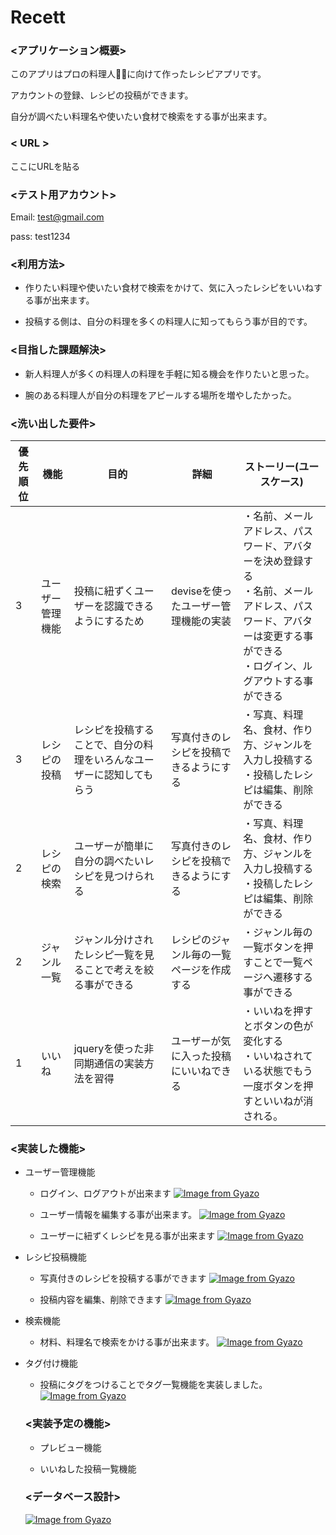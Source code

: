 # Recett

### <アプリケーション概要>

このアプリはプロの料理人👨‍🍳に向けて作ったレシピアプリです。

アカウントの登録、レシピの投稿ができます。

自分が調べたい料理名や使いたい食材で検索をする事が出来ます。

### < URL >
ここにURLを貼る

### <テスト用アカウント>

 Email: test@gmail.com

 pass: test1234

 ### <利用方法>

* 作りたい料理や使いたい食材で検索をかけて、気に入ったレシピをいいねする事が出来ます。

* 投稿する側は、自分の料理を多くの料理人に知ってもらう事が目的です。

### <目指した課題解決>

* 新人料理人が多くの料理人の料理を手軽に知る機会を作りたいと思った。

* 腕のある料理人が自分の料理をアピールする場所を増やしたかった。

### <洗い出した要件>
| 優先順位 | 機能 | 目的 | 詳細 | ストーリー(ユースケース) |
|---------|------|----|------|----------------------|
| 3        | ユーザー管理機能 |投稿に紐ずくユーザーを認識できるようにするため |deviseを使ったユーザー管理機能の実装 |・名前、メールアドレス、パスワード、アバターを決め登録する<br>・名前、メールアドレス、パスワード、アバターは変更する事ができる<br>・ログイン、ルグアウトする事ができる
| 3       | レシピの投稿 | レシピを投稿することで、自分の料理をいろんなユーザーに認知してもらう | 写真付きのレシピを投稿できるようにする |・写真、料理名、食材、作り方、ジャンルを入力し投稿する<br>・投稿したレシピは編集、削除ができる |
| 2       | レシピの検索  | ユーザーが簡単に自分の調べたいレシピを見つけられる | 写真付きのレシピを投稿できるようにする |・写真、料理名、食材、作り方、ジャンルを入力し投稿する<br>・投稿したレシピは編集、削除ができる|
| 2       | ジャンル一覧 | ジャンル分けされたレシピ一覧を見ることで考えを絞る事ができる | レシピのジャンル毎の一覧ページを作成する | ・ジャンル毎の一覧ボタンを押すことで一覧ページへ遷移する事ができる |
| 1      | いいね | jqueryを使った非同期通信の実装方法を習得 | ユーザーが気に入った投稿にいいねできる | ・いいねを押すとボタンの色が変化する<br>・いいねされている状態でもう一度ボタンを押すといいねが消される。|

### <実装した機能>

* ユーザー管理機能
  * ログイン、ログアウトが出来ます
  [![Image from Gyazo](https://i.gyazo.com/08a80f42ed17e4c44898330e02468244.gif)](https://gyazo.com/08a80f42ed17e4c44898330e02468244)

  * ユーザー情報を編集する事が出来ます。
  [![Image from Gyazo](https://i.gyazo.com/fd6d9948facd056121849b7e11e8add2.gif)](https://gyazo.com/fd6d9948facd056121849b7e11e8add2)

  * ユーザーに紐ずくレシピを見る事が出来ます
  [![Image from Gyazo](https://i.gyazo.com/7e73f3faac93d9879b55f4dd8681e340.gif)](https://gyazo.com/7e73f3faac93d9879b55f4dd8681e340)

* レシピ投稿機能
  * 写真付きのレシピを投稿する事ができます
  [![Image from Gyazo](https://i.gyazo.com/351dc0e9a1132fad814712b6ad4fc951.gif)](https://gyazo.com/351dc0e9a1132fad814712b6ad4fc951)

  * 投稿内容を編集、削除できます
  [![Image from Gyazo](https://i.gyazo.com/cbd1754499e2f56e1440cc32bb4bedd4.gif)](https://gyazo.com/cbd1754499e2f56e1440cc32bb4bedd4)

* 検索機能
  * 材料、料理名で検索をかける事が出来ます。
  [![Image from Gyazo](https://i.gyazo.com/e3d4708f187c69f5c810785f27a565df.gif)](https://gyazo.com/e3d4708f187c69f5c810785f27a565df)


* タグ付け機能
  * 投稿にタグをつけることでタグ一覧機能を実装しました。
  [![Image from Gyazo](https://i.gyazo.com/4058b65e25be5bb7604cfd1891f40cc5.gif)](https://gyazo.com/4058b65e25be5bb7604cfd1891f40cc5)

  ### <実装予定の機能>
  * プレビュー機能

  
  * いいねした投稿一覧機能

  ### <データベース設計>
  [![Image from Gyazo](https://i.gyazo.com/377c7899656860a69ccde3c9bc460e5f.png)](https://gyazo.com/377c7899656860a69ccde3c9bc460e5f)
